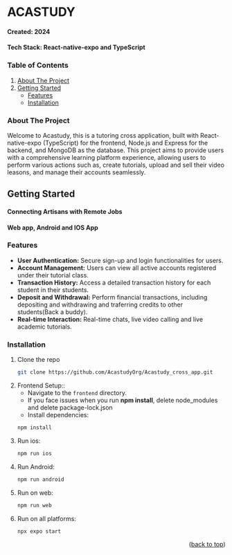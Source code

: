 # ACASTUDY

#### Created: 2024
#### Tech Stack: React-native-expo and TypeScript

<!-- TABLE OF CONTENTS -->
### Table of Contents
<ol>
  <li>
    <a href="#about-the-project">About The Project</a>
  </li>
  <li>
    <a href="#getting-started">Getting Started</a>
    <ul>
      <li><a href="#features">Features</a></li>
      <li><a href="#installation">Installation</a></li>
    </ul>
  </li>
</ol>


### About The Project

Welcome to Acastudy, this is a tutoring cross application, built with React-native-expo (TypeScript)
for the frontend, Node.js and Express for the backend, and MongoDB as the database. 
This project aims to provide users with a comprehensive learning platform experience, 
allowing users to perform various actions such as, create tutorials, upload and sell their 
video leasons, and manage their accounts seamlessly.

## Getting Started
#### Connecting Artisans with Remote Jobs
#### Web app, Android and IOS App

### Features
* <b>User Authentication:</b> Secure sign-up and login functionalities for users.
* <b>Account Management:</b> Users can view all active accounts registered under their tutorial class.
* <b>Transaction History:</b> Access a detailed transaction history for each student in their students.
* <b>Deposit and Withdrawal:</b> Perform financial transactions, including depositing and withdrawing and
  traferring credits to other students(Back a buddy).
* <b>Real-time Interaction:</b> Real-time chats, live video calling and live academic tutorials.


### Installation
1. Clone the repo
   ```sh
   git clone https://github.com/AcastudyOrg/Acastudy_cross_app.git
   ```
2. Frontend Setup::
   * Navigate to the `frontend` directory.
   * If you face issues when you run **npm install**, delete node_modules and delete package-lock.json
   * Install dependencies:
   ```sh
   npm install
   ```
3. Run ios:
   ```sh
   npm run ios
   ```
4. Run Android:
   ```sh
   npm run android
   ```
5. Run on web:
   ```sh
   npm run web
   ```
6. Run on all platforms:
   ```sh
   npx expo start
   ```


<p align="right">(<a href="#top">back to top</a>)</p>



